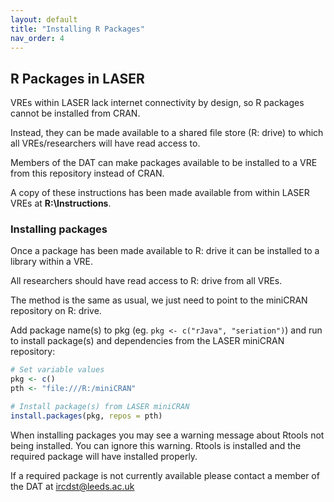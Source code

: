 ```yaml
---
layout: default
title: "Installing R Packages"
nav_order: 4
---
```

## R Packages in LASER

VREs within LASER lack internet connectivity by design, so R packages cannot be installed from CRAN.

Instead, they can be made available to a shared file store (R: drive) to which all VREs/researchers will have read access to.

Members of the DAT can make packages available to be installed to a VRE from this repository instead of CRAN.

A copy of these instructions has been made available from within LASER VREs at **R:\Instructions**.

### Installing packages
Once a package has been made available to R: drive it can be installed to a library within a VRE.

All researchers should have read access to R: drive from all VREs.

The method is the same as usual, we just need to point to the miniCRAN repository on R: drive.

Add package name(s) to pkg (eg. `pkg <- c("rJava", "seriation")`) and run to install package(s) and dependencies from the LASER miniCRAN repository:
```r
# Set variable values
pkg <- c()
pth <- "file:///R:/miniCRAN"

# Install package(s) from LASER miniCRAN
install.packages(pkg, repos = pth)
```  
  
When installing packages you may see a warning message about Rtools not being installed. You can ignore this warning. Rtools is installed and the required package will have installed properly.

If a required package is not currently available please contact a member of the DAT at [ircdst@leeds.ac.uk](mailto:ircdst@leeds.ac.uk)

